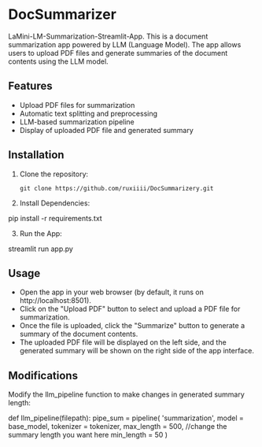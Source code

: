 # DocSummarizer

LaMini-LM-Summarization-Streamlit-App.
This is a document summarization app powered by LLM (Language Model). The app allows users to upload PDF files and generate summaries of the document contents using the LLM model.


## Features

- Upload PDF files for summarization
- Automatic text splitting and preprocessing
- LLM-based summarization pipeline
- Display of uploaded PDF file and generated summary

## Installation

1. Clone the repository:

   ```shell
   git clone https://github.com/ruxiiii/DocSummarizery.git

2. Install Dependencies:

  pip install -r requirements.txt

3. Run the App:

  streamlit run app.py


## Usage

* Open the app in your web browser (by default, it runs on http://localhost:8501).
* Click on the "Upload PDF" button to select and upload a PDF file for summarization.
* Once the file is uploaded, click the "Summarize" button to generate a summary of the document 
  contents.
* The uploaded PDF file will be displayed on the left side, and the generated summary will be 
  shown on the right side of the app interface.


## Modifications

Modify the llm_pipeline function to make changes in generated summary length:

def llm_pipeline(filepath):
    pipe_sum = pipeline(
        'summarization',
        model = base_model,
        tokenizer = tokenizer,
        max_length = 500, //change the summary length you want here
        min_length = 50
    )

